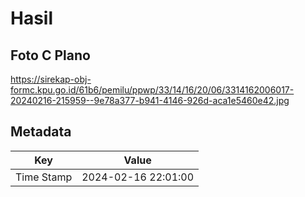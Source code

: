# Hasil

## Foto C Plano

https://sirekap-obj-formc.kpu.go.id/61b6/pemilu/ppwp/33/14/16/20/06/3314162006017-20240216-215959--9e78a377-b941-4146-926d-aca1e5460e42.jpg


## Metadata

| Key        | Value               |
| ---------- | ------------------- |
| Time Stamp | 2024-02-16 22:01:00 |



